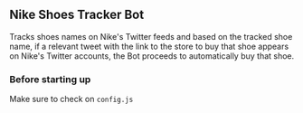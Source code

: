 ## Nike Shoes Tracker Bot

Tracks shoes names on Nike's Twitter feeds and based on the tracked shoe name, if a relevant tweet with the link to the store to buy that shoe appears on Nike's Twitter accounts, the Bot proceeds to automatically buy that shoe.

### Before starting up

Make sure to check on `config.js`